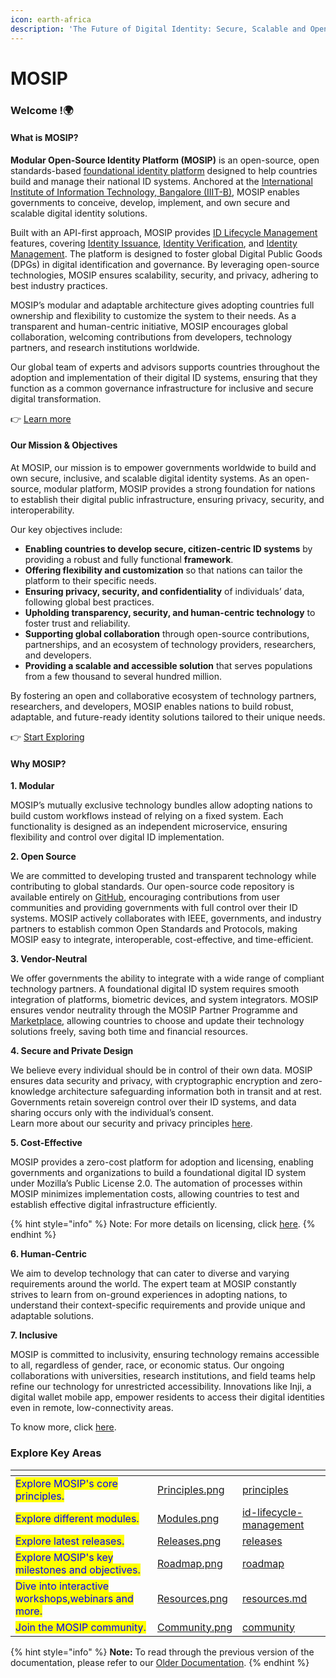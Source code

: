 ```yaml
---
icon: earth-africa
description: 'The Future of Digital Identity: Secure, Scalable and Open-Source.'
---
```


# MOSIP

### **Welcome !🌍**

#### **What is MOSIP?**

**Modular Open-Source Identity Platform (MOSIP)** is an open-source, open standards-based [foundational identity platform](https://docs.mosip.io/1.2.0/readme/overview#what-is-a-foundational-id-system) designed to help countries build and manage their national ID systems. Anchored at the [International Institute of Information Technology, Bangalore (IIIT-B)](https://www.iiitb.ac.in/), MOSIP enables governments to conceive, develop, implement, and own secure and scalable digital identity solutions.

Built with an API-first approach, MOSIP provides [ID Lifecycle Management](https://docs.mosip.io/1.2.0/id-lifecycle-management) features, covering [Identity Issuance](https://docs.mosip.io/1.2.0/id-lifecycle-management/identity-issuance), [Identity Verification](https://docs.mosip.io/1.2.0/id-lifecycle-management/identity-verification), and [Identity Management](https://docs.mosip.io/1.2.0/id-lifecycle-management/identity-management). The platform is designed to foster global Digital Public Goods (DPGs) in digital identification and governance. By leveraging open-source technologies, MOSIP ensures scalability, security, and privacy, adhering to best industry practices.

MOSIP’s modular and adaptable architecture gives adopting countries full ownership and flexibility to customize the system to their needs. As a transparent and human-centric initiative, MOSIP encourages global collaboration, welcoming contributions from developers, technology partners, and research institutions worldwide.

Our global team of experts and advisors supports countries throughout the adoption and implementation of their digital ID systems, ensuring that they function as a common governance infrastructure for inclusive and secure digital transformation.

👉 [Learn more](https://www.mosip.io/)

#### **Our Mission & Objectives**

At MOSIP, our mission is to empower governments worldwide to build and own secure, inclusive, and scalable digital identity systems. As an open-source, modular platform, MOSIP provides a strong foundation for nations to establish their digital public infrastructure, ensuring privacy, security, and interoperability.

Our key objectives include:

* **Enabling countries to develop secure, citizen-centric ID systems** by providing a robust and fully functional **framework**.
* **Offering flexibility and customization** so that nations can tailor the platform to their specific needs.
* **Ensuring privacy, security, and confidentiality** of individuals’ data, following global best practices.
* **Upholding transparency, security, and human-centric technology** to foster trust and reliability.
* **Supporting global collaboration** through open-source contributions, partnerships, and an ecosystem of technology providers, researchers, and developers.
* **Providing a scalable and accessible solution** that serves populations from a few thousand to several hundred million.

By fostering an open and collaborative ecosystem of technology partners, researchers, and developers, MOSIP enables nations to build robust, adaptable, and future-ready identity solutions tailored to their unique needs.

👉 [Start Exploring](https://docs.mosip.io/1.2.0/readme/overview#what-is-a-foundational-id-system)&#x20;

#### **Why MOSIP?**

**1. Modular**

MOSIP’s mutually exclusive technology bundles allow adopting nations to build custom workflows instead of relying on a fixed system. Each functionality is designed as an independent microservice, ensuring flexibility and control over digital ID implementation.

**2. Open Source**

We are committed to developing trusted and transparent technology while contributing to global standards. Our open-source code repository is available entirely on [GitHub](https://github.com/mosip), encouraging contributions from user communities and providing governments with full control over their ID systems. MOSIP actively collaborates with IEEE, governments, and industry partners to establish common Open Standards and Protocols, making MOSIP easy to integrate, interoperable, cost-effective, and time-efficient.

**3. Vendor-Neutral**

We offer governments the ability to integrate with a wide range of compliant technology partners. A foundational digital ID system requires smooth integration of platforms, biometric devices, and system integrators. MOSIP ensures vendor neutrality through the MOSIP Partner Programme and [Marketplace](https://marketplace.mosip.io/), allowing countries to choose and update their technology solutions freely, saving both time and financial resources.

**4. Secure and Private Design**

We believe every individual should be in control of their own data. MOSIP ensures data security and privacy, with cryptographic encryption and zero-knowledge architecture safeguarding information both in transit and at rest. Governments retain sovereign control over their ID systems, and data sharing occurs only with the individual’s consent.\
Learn more about our security and privacy principles [here](https://docs.mosip.io/1.2.0/readme/principles/privacy-and-security).

**5. Cost-Effective**

MOSIP provides a zero-cost platform for adoption and licensing, enabling governments and organizations to build a foundational digital ID system under Mozilla’s Public License 2.0. The automation of processes within MOSIP minimizes implementation costs, allowing countries to test and establish effective digital infrastructure efficiently.

{% hint style="info" %}
Note: For more details on licensing, click [here](https://docs.mosip.io/1.2.0/readme/license).
{% endhint %}

**6. Human-Centric**

We aim to develop technology that can cater to diverse and varying requirements around the world. The expert team at MOSIP constantly strives to learn from on-ground experiences in adopting nations, to understand their context-specific requirements and provide unique and adaptable solutions.

**7. Inclusive**

MOSIP is committed to inclusivity, ensuring technology remains accessible to all, regardless of gender, race, or economic status. Our ongoing collaborations with universities, research institutions, and field teams help refine our technology for unrestricted accessibility. Innovations like Inji, a digital wallet mobile app, empower residents to access their digital identities even in remote, low-connectivity areas.

To know more, click [here](https://docs.mosip.io/1.2.0/readme/principles/inclusion).

### Explore Key Areas <a href="#explore-key-areas" id="explore-key-areas"></a>

<table data-view="cards"><thead><tr><th></th><th data-hidden data-card-cover data-type="files"></th><th data-hidden data-card-target data-type="content-ref"></th></tr></thead><tbody><tr><td><mark style="color:blue;">Explore MOSIP's core principles.</mark></td><td><a href=".gitbook/assets/Principles.png">Principles.png</a></td><td><a href="readme/principles/">principles</a></td></tr><tr><td><mark style="color:blue;">Explore different modules.</mark></td><td><a href=".gitbook/assets/Modules.png">Modules.png</a></td><td><a href="id-lifecycle-management/">id-lifecycle-management</a></td></tr><tr><td><mark style="color:blue;">Explore latest releases.</mark></td><td><a href=".gitbook/assets/Releases.png">Releases.png</a></td><td><a href="roadmap-and-releases/releases/">releases</a></td></tr><tr><td><mark style="color:blue;">Explore MOSIP's key milestones and objectives.</mark></td><td><a href=".gitbook/assets/Roadmap.png">Roadmap.png</a></td><td><a href="roadmap-and-releases/roadmap/">roadmap</a></td></tr><tr><td><mark style="color:blue;">Dive into interactive workshops,webinars and more.</mark></td><td><a href=".gitbook/assets/Resources.png">Resources.png</a></td><td><a href="general/resources.md">resources.md</a></td></tr><tr><td><mark style="color:blue;">Join the MOSIP community.</mark></td><td><a href=".gitbook/assets/Community.png">Community.png</a></td><td><a href="community/">community</a></td></tr></tbody></table>

{% hint style="info" %}
**Note:** To read through the previous version of the documentation, please refer to our [Older Documentation](https://docs.mosip.io/1.1.5).
{% endhint %}
